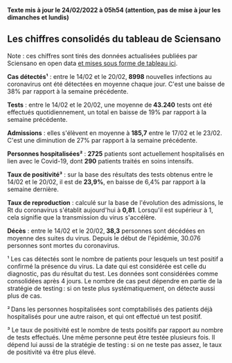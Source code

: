 <strong>Texte mis à jour le 24/02/2022 à 05h54 (attention, pas de mise à jour les dimanches et lundis)</strong><h2>Les chiffres consolidés du tableau de Sciensano</h2><p>Note : ces chiffres sont tirés des données actualisées publiées par Sciensano en open data <a href='https://datastudio.google.com/embed/u/0/reporting/c14a5cfc-cab7-4812-848c-0369173148ab/page/ZwmOB_blank'>et mises sous forme de tableau ici</a>.<p><strong>Cas détectés¹</strong> : entre le 14/02 et le 20/02,<strong> 8998</strong> nouvelles infections au coronavirus ont été détectées en moyenne chaque jour. C'est une baisse de 38% par rapport à la semaine précédente.<p><strong>Tests</strong> : entre le 14/02 et le 20/02, une moyenne de<strong> 43.240</strong> tests ont été effectués quotidiennement, un total en baisse de 19% par rapport à la semaine précédente.<p><strong>Admissions</strong> : elles s'élèvent en moyenne à <strong> 185,7</strong> entre le 17/02 et le 23/02. C'est une diminution de 27% par rapport à la semaine précédente.<p><strong>Personnes hospitalisées²</strong> : <strong>2725</strong> patients sont actuellement hospitalisés en lien avec le Covid-19, dont <strong>290</strong> patients traités en soins intensifs.<p><strong>Taux de positivité³</strong> : sur la base des résultats des tests obtenus entre le 14/02 et le 20/02, il est de <strong>23,9%</strong>, en baisse de 6,4% par rapport à la semaine dernière.<p><strong>Taux de reproduction</strong> : calculé sur la base de l'évolution des admissions, le Rt du coronavirus s'établit aujourd'hui à <strong>0,81</strong>. Lorsqu'il est supérieur à 1, cela signifie que la transmission du virus s'accélère.<p><strong>Décès</strong> : entre le 14/02 et le 20/02,<strong> 38,3</strong> personnes sont décédées en moyenne des suites du virus. Depuis le début de l'épidémie, 30.076 personnes sont mortes du coronavirus.<p>¹ Les cas détectés sont le nombre de patients pour lesquels un test positif a confirmé la présence du virus. La date qui est considérée est celle du diagnostic, pas du résultat du test. Les données sont considérées comme consolidées après 4 jours. Le nombre de cas peut dépendre en partie de la stratégie de testing : si on teste plus systématiquement, on détecte aussi plus de cas.<p>² Dans les personnes hospitalisées sont comptabilisés des patients déjà hospitalisés pour une autre raison, et qui ont effectué un test positif.<p>³ Le taux de positivité est le nombre de tests positifs par rapport au nombre de tests effectués. Une même personne peut être testée plusieurs fois. Il dépend lui aussi de la stratégie de testing : si on ne teste pas assez, le taux de positivité va être plus élevé.